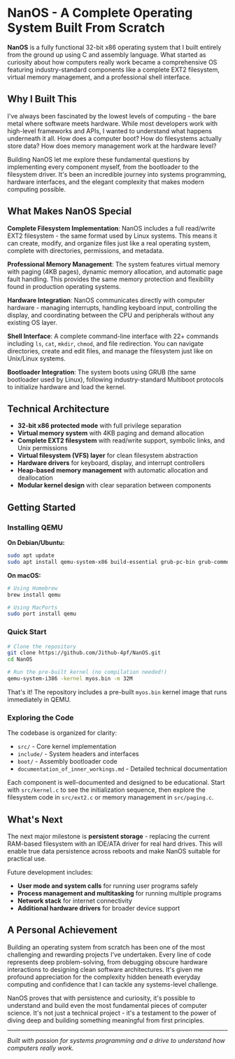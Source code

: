# NanOS - A Complete Operating System Built From Scratch

**NanOS** is a fully functional 32-bit x86 operating system that I built entirely from the ground up using C and assembly language. What started as curiosity about how computers really work became a comprehensive OS featuring industry-standard components like a complete EXT2 filesystem, virtual memory management, and a professional shell interface.

## Why I Built This

I've always been fascinated by the lowest levels of computing - the bare metal where software meets hardware. While most developers work with high-level frameworks and APIs, I wanted to understand what happens underneath it all. How does a computer boot? How do filesystems actually store data? How does memory management work at the hardware level?

Building NanOS let me explore these fundamental questions by implementing every component myself, from the bootloader to the filesystem driver. It's been an incredible journey into systems programming, hardware interfaces, and the elegant complexity that makes modern computing possible.

## What Makes NanOS Special

**Complete Filesystem Implementation**: NanOS includes a full read/write EXT2 filesystem - the same format used by Linux systems. This means it can create, modify, and organize files just like a real operating system, complete with directories, permissions, and metadata.

**Professional Memory Management**: The system features virtual memory with paging (4KB pages), dynamic memory allocation, and automatic page fault handling. This provides the same memory protection and flexibility found in production operating systems.

**Hardware Integration**: NanOS communicates directly with computer hardware - managing interrupts, handling keyboard input, controlling the display, and coordinating between the CPU and peripherals without any existing OS layer.

**Shell Interface**: A complete command-line interface with 22+ commands including `ls`, `cat`, `mkdir`, `chmod`, and file redirection. You can navigate directories, create and edit files, and manage the filesystem just like on Unix/Linux systems.

**Bootloader Integration**: The system boots using GRUB (the same bootloader used by Linux), following industry-standard Multiboot protocols to initialize hardware and load the kernel.

## Technical Architecture

- **32-bit x86 protected mode** with full privilege separation
- **Virtual memory system** with 4KB paging and demand allocation  
- **Complete EXT2 filesystem** with read/write support, symbolic links, and Unix permissions
- **Virtual filesystem (VFS) layer** for clean filesystem abstraction
- **Hardware drivers** for keyboard, display, and interrupt controllers
- **Heap-based memory management** with automatic allocation and deallocation
- **Modular kernel design** with clear separation between components

## Getting Started

### Installing QEMU

**On Debian/Ubuntu:**
```bash
sudo apt update
sudo apt install qemu-system-x86 build-essential grub-pc-bin grub-common xorriso
```

**On macOS:**
```bash
# Using Homebrew
brew install qemu

# Using MacPorts
sudo port install qemu
```

### Quick Start
```bash
# Clone the repository
git clone https://github.com/Jithub-4pf/NanOS.git
cd NanOS

# Run the pre-built kernel (no compilation needed!)
qemu-system-i386 -kernel myos.bin -m 32M
```

That's it! The repository includes a pre-built `myos.bin` kernel image that runs immediately in QEMU.

### Exploring the Code
The codebase is organized for clarity:
- `src/` - Core kernel implementation  
- `include/` - System headers and interfaces
- `boot/` - Assembly bootloader code
- `documentation_of_inner_workings.md` - Detailed technical documentation

Each component is well-documented and designed to be educational. Start with `src/kernel.c` to see the initialization sequence, then explore the filesystem code in `src/ext2.c` or memory management in `src/paging.c`.

## What's Next

The next major milestone is **persistent storage** - replacing the current RAM-based filesystem with an IDE/ATA driver for real hard drives. This will enable true data persistence across reboots and make NanOS suitable for practical use.

Future development includes:
- **User mode and system calls** for running user programs safely
- **Process management and multitasking** for running multiple programs  
- **Network stack** for internet connectivity
- **Additional hardware drivers** for broader device support

## A Personal Achievement

Building an operating system from scratch has been one of the most challenging and rewarding projects I've undertaken. Every line of code represents deep problem-solving, from debugging obscure hardware interactions to designing clean software architectures. It's given me profound appreciation for the complexity hidden beneath everyday computing and confidence that I can tackle any systems-level challenge.

NanOS proves that with persistence and curiosity, it's possible to understand and build even the most fundamental pieces of computer science. It's not just a technical project - it's a testament to the power of diving deep and building something meaningful from first principles.

---

*Built with passion for systems programming and a drive to understand how computers really work.*